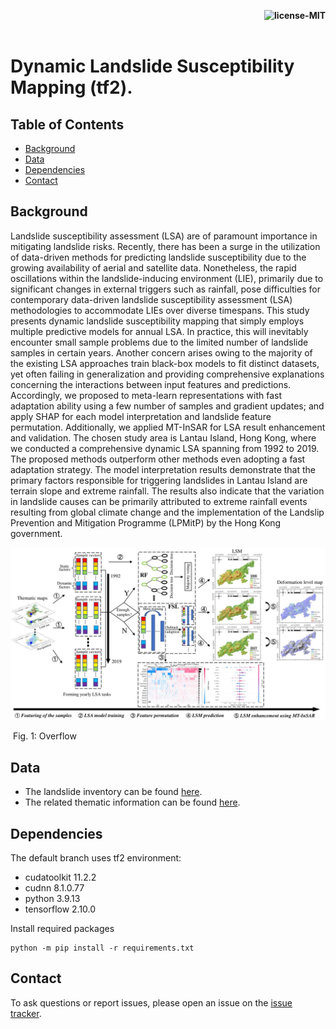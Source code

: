 <p align="right">
    <b> <img src="https://img.shields.io/bower/l/bootstrap" title="license-MIT"/> </b> <br> <br>
</p>

# Dynamic Landslide Susceptibility Mapping (tf2).

[//]: # (# Dynamic landslide susceptibility mapping over recent three decades to uncover variations in landslide causes in subtropical urban mountainous areas)

## Table of Contents

- [Background](#background)
- [Data](#data)
- [Dependencies](#dependencies)
- [Contact](#contact)


## Background
Landslide susceptibility assessment (LSA) are of paramount importance in mitigating landslide risks. Recently, there has been a surge in the utilization of data-driven methods for predicting landslide susceptibility due to the growing availability of aerial and satellite data. Nonetheless, the rapid oscillations within the landslide-inducing environment (LIE), primarily due to significant changes in external triggers such as rainfall, pose difficulties for contemporary data-driven landslide susceptibility assessment (LSA) methodologies to accommodate LIEs over diverse timespans. This study presents dynamic landslide susceptibility mapping that simply employs multiple predictive models for annual LSA. In practice, this will inevitably encounter small sample problems due to the limited number of landslide samples in certain years. Another concern arises owing to the majority of the existing LSA approaches train black-box models to fit distinct datasets, yet often failing in generalization and providing comprehensive explanations concerning the interactions between input features and predictions. Accordingly, we proposed to meta-learn representations with fast adaptation ability using a few number of samples and gradient updates; and apply SHAP for each model interpretation and landslide feature permutation. Additionally, we applied MT-InSAR for LSA result enhancement and validation. The chosen study area is Lantau Island, Hong Kong, where we conducted a comprehensive dynamic LSA spanning from 1992 to 2019. The proposed methods outperform other methods even adopting a fast adaptation strategy. The model interpretation results demonstrate that the primary factors responsible for triggering landslides in Lantau Island are terrain slope and extreme rainfall. The results also indicate that the variation in landslide causes can be primarily attributed to extreme rainfall events resulting from global climate change and the implementation of the Landslip Prevention and Mitigation Programme (LPMitP) by the Hong Kong government.

<img src="figs/overflow.jpg" width="800px" hight="800px"/> 

​         Fig. 1: Overflow


## Data

* The landslide inventory can be found [here](https://data.gov.hk/en-data/dataset/hk-cedd-csu-cedd-entli).
* The related thematic information can be found [here](https://geodata.gov.hk/gs).

[//]: # (The source and experiment data will be opened...)


## Dependencies

The default branch uses tf2 environment:
* cudatoolkit 11.2.2
* cudnn 8.1.0.77
* python 3.9.13
* tensorflow 2.10.0

Install required packages
```
python -m pip install -r requirements.txt
```


## Contact

To ask questions or report issues, please open an issue on the [issue tracker](https://github.com/CLi-de/D_LSM/issues).
